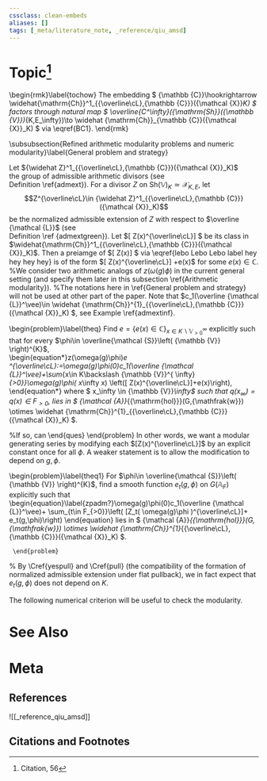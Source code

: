 ```yaml
---
cssclass: clean-embeds
aliases: []
tags: [_meta/literature_note, _reference/qiu_amsd]
---
```

# Topic[^1]
 

\begin{rmk}\label{tochow}
The  embedding $
{\mathbb {C}}\hookrightarrow \widehat{\mathrm{Ch}}^1_{{\overline\cL},{\mathbb {C}}}({\mathcal {X}}_K)
$ factors through natural map $ \overline{C^\infty}({\mathrm{Sh}}({\mathbb {V}})_{K,E_\infty})\to \widehat {\mathrm{Ch}}_{\mathbb {C}}({\mathcal {X}}_K)
$ via \eqref{BC1}.  \end{rmk}


\subsubsection{Refined arithmetic modularity problems and numeric modularity}\label{General problem and strategy}

Let   ${\widehat Z}^1_{{\overline\cL},{\mathbb {C}}}({\mathcal {X}}_K)$  
the group of admissible arithmetic divisors  (see                                 
Definition \ref{admext}). For a divisor $Z$ on ${\mathrm{Sh}}({\mathbb {V}})_{K}\simeq {\mathcal {X}}_{K,E}$,   let
$$Z^{\overline\cL}\in {\widehat Z}^1_{{\overline\cL},{\mathbb {C}}}({\mathcal {X}}_K)$$ be the  normalized admissible extension   of $Z$
with respect to  $\overline {\mathcal {L}}$ (see                                 
Definition \ref {admextgreen}). 
Let  $[  Z(x)^{\overline\cL}] $ be  its class in  $\widehat{\mathrm{Ch}}^1_{{\overline\cL},{\mathbb {C}}}({\mathcal {X}}_K)$.
Then a preiamge of $[  Z(x)] $ via \eqref{lebo Lebo Lebo label hey hey hey hey} is of the form 
$[  Z(x)^{\overline\cL}] +e(x)$ for some $e(x)\in {\mathbb {C}}$. 
%We consider  two arithmetic analogs of $z(\omega(g)\phi)$   in the current general setting (and specify them later  in this subsection \ref{Arithmetic modularity}). %The notations    here  in \ref{General problem and strategy} will not   be used at other part of the paper. 
Note that  $c_1(\overline {\mathcal {L}}^\vee)\in \widehat {\mathrm{Ch}}^{1}_{{\overline\cL},{\mathbb {C}}}({\mathcal {X}}_K) $, see  Example \ref{admextinf}.




   \begin{problem}\label{theq}  Find  $e=\{e(x) \in {\mathbb {C}}\}_{x\in K\backslash {\mathbb {V}}^{ \infty}_{>0}}$ explicitly  such that for every $\phi\in \overline{\mathcal {S}}\left( {\mathbb {V}}  \right)^{K}$,   
\begin{equation*}z(\omega(g)\phi)_e ^{\overline\cL}:=\omega(g)\phi(0)c_1(\overline {\mathcal {L}}^\vee)+\sum_{x\in K\backslash {\mathbb {V}}^{ \infty}_{>0}}\omega(g)\phi( x_\infty x) \left([  Z(x)^{\overline\cL}]+e(x)\right),    \end{equation*}
where
$ x_\infty \in   {\mathbb {V}}_\infty$ such that $q(x_\infty)={q(x)}\in F_{>0}$,
lies in   $  {\mathcal {A}}_{{\mathrm{hol}}}(G,{\mathfrak{w}}) \otimes    \widehat {\mathrm{Ch}}^{1}_{{\overline\cL},{\mathbb {C}}}({\mathcal {X}}_K) $.


%If so, can         \end{ques}
    \end{problem}
In other words, we want a modular generating series by modifying each $[Z(x)^{\overline\cL}]$ by an explicit  constant once for all $\phi$.
A weaker statement is to allow the modification to depend on $g,\phi$.




\begin{problem}\label{theq1}  For   $\phi\in \overline{\mathcal {S}}\left( {\mathbb {V}}  \right)^{K}$,  find a smooth function $e_t(g,\phi)$ on $G({\mathbb {A}}_F)$ explicitly 
such that 
\begin{equation}\label{zpadm?}\omega(g)\phi(0)c_1(\overline {\mathcal {L}}^\vee)+ 
\sum_{t\in F_{>0}}\left( [Z_t(  \omega(g)\phi )^{\overline\cL}]+ e_t(g,\phi)\right)
\end{equation}
lies in   $  {\mathcal {A}}_{{\mathrm{hol}}}(G,{\mathfrak{w}}) \otimes    \widehat {\mathrm{Ch}}^{1}_{{\overline\cL},{\mathbb {C}}}({\mathcal {X}}_K) $.


     \end{problem}
    
% By  \Cref{yespull}   and  \Cref{pull}  (the compatibility of the formation of  normalized admissible extension  under flat pullback), we in fact expect  that  $e_t(g,\phi)$ does not depend on $K$.       
         
The following numerical criterion will be useful to check the  modularity.


# See Also

# Meta
## References
![[_reference_qiu_amsd]]


## Citations and Footnotes
[^1]: Citation, 56